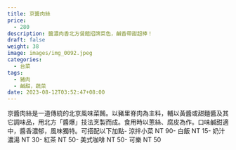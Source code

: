 ```yaml
---
title: 京醬肉絲
price:
  - 280
description: 醬濃肉香北方餐館招牌菜色，鹹香帶甜超棒！
draft: false
weight: 38
image: images/img_0092.jpeg
categories:
  - 台菜
tags:
  - 豬肉
  - 鹹甜，蔬菜
date: 2023-08-12T03:52:47+08:00
---
```

京醬肉絲是一道傳統的北京風味菜餚。以豬里脊肉為主料，輔以黃醬或甜麵醬及其它調味品，用北方「醬爆」技法烹製而成。食用時以蔥絲、腐皮為作。口味鹹甜適中，醬香濃郁，風味獨特。可搭配以下加點- 涼拌小菜  NT 90- 白飯 NT 15- 奶汁濃湯 NT 30- 紅茶  NT 50- 美式咖啡 NT 50- 可樂 NT 50